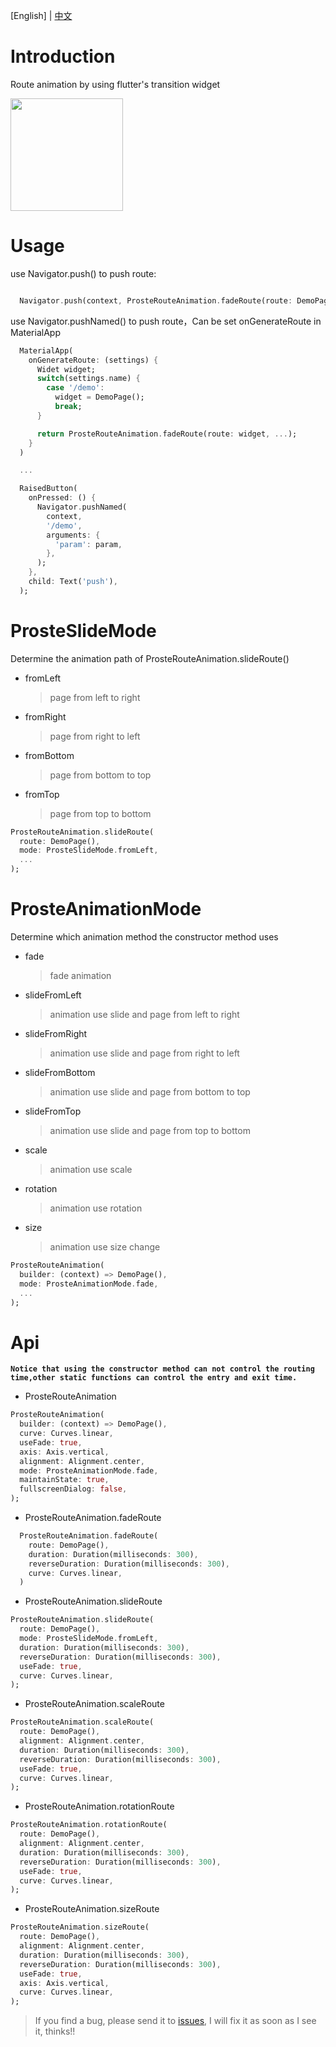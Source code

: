 [English] | [中文](https://github.com/xyhxx/flutter_route_animation/blob/master/doc/cn.md)

# Introduction

Route animation by using flutter's transition widget

  <image style="width: 180px" src="https://github.com/xyhxx/program_preview/raw/master/proste_route_animation/preview.gif">

# Usage

use Navigator.push() to push route:

``` dart

  Navigator.push(context, ProsteRouteAnimation.fadeRoute(route: DemoPage(), ...));

```

use Navigator.pushNamed() to push route，Can be set onGenerateRoute in MaterialApp

``` dart
  MaterialApp(
    onGenerateRoute: (settings) {
      Widet widget;
      switch(settings.name) {
        case '/demo':
          widget = DemoPage();
          break;
      }

      return ProsteRouteAnimation.fadeRoute(route: widget, ...);
    }
  )

  ...

  RaisedButton(
    onPressed: () {
      Navigator.pushNamed(
        context,
        '/demo',
        arguments: {
          'param': param,
        },
      );
    },
    child: Text('push'),
  );
```

# ProsteSlideMode
Determine the animation path of ProsteRouteAnimation.slideRoute()

+ fromLeft
  > page from left to right
+ fromRight
  > page from right to left
+ fromBottom
  > page from bottom to top
+ fromTop
  > page from top to bottom

``` dart
ProsteRouteAnimation.slideRoute(
  route: DemoPage(),
  mode: ProsteSlideMode.fromLeft,
  ...
);
```

# ProsteAnimationMode
Determine which animation method the constructor method uses

+ fade
  > fade animation
+ slideFromLeft
  > animation use slide and page from left to right
+ slideFromRight
  > animation use slide and page from right to left
+ slideFromBottom
  > animation use slide and page from bottom to top
+ slideFromTop
  > animation use slide and page from top to bottom
+ scale
  > animation use scale
+ rotation
  > animation use rotation
+ size
  > animation use size change

``` dart
ProsteRouteAnimation(
  builder: (context) => DemoPage(),
  mode: ProsteAnimationMode.fade,
  ...
);
```

# Api

__`Notice that using the constructor method can not control the routing time,other static functions can control the entry and exit time.`__

+ ProsteRouteAnimation

``` dart
ProsteRouteAnimation(
  builder: (context) => DemoPage(),
  curve: Curves.linear,
  useFade: true,
  axis: Axis.vertical,
  alignment: Alignment.center,
  mode: ProsteAnimationMode.fade,
  maintainState: true,
  fullscreenDialog: false,
);
```

+ ProsteRouteAnimation.fadeRoute
``` dart
  ProsteRouteAnimation.fadeRoute(
    route: DemoPage(),
    duration: Duration(milliseconds: 300),
    reverseDuration: Duration(milliseconds: 300),
    curve: Curves.linear,
  )
```
+ ProsteRouteAnimation.slideRoute
``` dart
ProsteRouteAnimation.slideRoute(
  route: DemoPage(),
  mode: ProsteSlideMode.fromLeft,
  duration: Duration(milliseconds: 300),
  reverseDuration: Duration(milliseconds: 300),
  useFade: true,
  curve: Curves.linear,
);
```
+ ProsteRouteAnimation.scaleRoute
``` dart
ProsteRouteAnimation.scaleRoute(
  route: DemoPage(),
  alignment: Alignment.center,
  duration: Duration(milliseconds: 300),
  reverseDuration: Duration(milliseconds: 300),
  useFade: true,
  curve: Curves.linear,
);
```
+ ProsteRouteAnimation.rotationRoute
``` dart
ProsteRouteAnimation.rotationRoute(
  route: DemoPage(),
  alignment: Alignment.center,
  duration: Duration(milliseconds: 300),
  reverseDuration: Duration(milliseconds: 300),
  useFade: true,
  curve: Curves.linear,
);
```
+ ProsteRouteAnimation.sizeRoute
``` dart
ProsteRouteAnimation.sizeRoute(
  route: DemoPage(),
  alignment: Alignment.center,
  duration: Duration(milliseconds: 300),
  reverseDuration: Duration(milliseconds: 300),
  useFade: true,
  axis: Axis.vertical,
  curve: Curves.linear,
);
```

> If you find a bug, please send it to [issues](https://github.com/xyhxx/flutter_route_animation/issues), I will fix it as soon as I see it, thinks!!